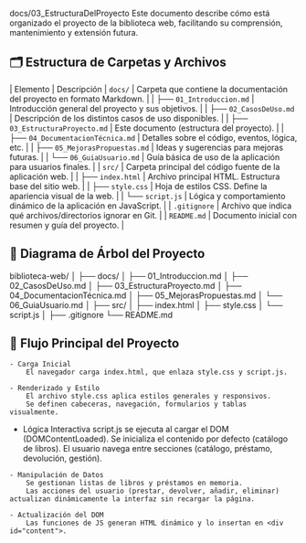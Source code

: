 docs/03_EstructuraDelProyecto
Este documento describe cómo está organizado el proyecto de la biblioteca web, facilitando su comprensión, mantenimiento y extensión futura.

## 🗂️ Estructura de Carpetas y Archivos

| Elemento              | 	Descripción
| `docs/`               | Carpeta que contiene la documentación del proyecto en formato Markdown.     |
| ├── `01_Introduccion.md`       | Introducción general del proyecto y sus objetivos.                        |
| ├── `02_CasosDeUso.md`         | Descripción de los distintos casos de uso disponibles.                   |
| ├── `03_EstructuraProyecto.md` | Este documento (estructura del proyecto).                                |
| ├── `04_DocumentacionTécnica.md` | Detalles sobre el código, eventos, lógica, etc.                        |
| ├── `05_MejorasPropuestas.md`  | Ideas y sugerencias para mejoras futuras.                               |
| └── `06_GuiaUsuario.md`        | Guía básica de uso de la aplicación para usuarios finales.              |
| `src/`               | Carpeta principal del código fuente de la aplicación web.                     |
| ├── `index.html`      | Archivo principal HTML. Estructura base del sitio web.                      |
| ├── `style.css`       | Hoja de estilos CSS. Define la apariencia visual de la web.                 |
| └── `script.js`       | Lógica y comportamiento dinámico de la aplicación en JavaScript.            |
| `.gitignore`          | Archivo que indica qué archivos/directorios ignorar en Git.                |
| `README.md`           | Documento inicial con resumen y guía del proyecto.                         |

## 🌳 Diagrama de Árbol del Proyecto
biblioteca-web/
│
├── docs/
│   ├── 01_Introduccion.md
│   ├── 02_CasosDeUso.md
│   ├── 03_EstructuraProyecto.md
│   ├── 04_DocumentacionTécnica.md
│   ├── 05_MejorasPropuestas.md
│   └── 06_GuiaUsuario.md
│
├── src/
│   ├── index.html
│   ├── style.css
│   └── script.js
│
├── .gitignore
└── README.md

## 🔁  Flujo Principal del Proyecto

    - Carga Inicial
        El navegador carga index.html, que enlaza style.css y script.js.

    - Renderizado y Estilo
        El archivo style.css aplica estilos generales y responsivos.
        Se definen cabeceras, navegación, formularios y tablas visualmente.

   -  Lógica Interactiva
        script.js se ejecuta al cargar el DOM (DOMContentLoaded).
        Se inicializa el contenido por defecto (catálogo de libros).
        El usuario navega entre secciones (catálogo, préstamo, devolución, gestión).

    - Manipulación de Datos
        Se gestionan listas de libros y préstamos en memoria.
        Las acciones del usuario (prestar, devolver, añadir, eliminar) actualizan dinámicamente	la interfaz sin recargar la página.

    - Actualización del DOM
        Las funciones de JS generan HTML dinámico y lo insertan en <div id="content">.